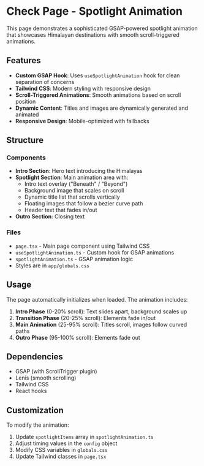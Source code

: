 # Check Page - Spotlight Animation

This page demonstrates a sophisticated GSAP-powered spotlight animation that showcases Himalayan destinations with smooth scroll-triggered animations.

## Features

- **Custom GSAP Hook**: Uses `useSpotlightAnimation` hook for clean separation of concerns
- **Tailwind CSS**: Modern styling with responsive design
- **Scroll-Triggered Animations**: Smooth animations based on scroll position
- **Dynamic Content**: Titles and images are dynamically generated and animated
- **Responsive Design**: Mobile-optimized with fallbacks

## Structure

### Components
- **Intro Section**: Hero text introducing the Himalayas
- **Spotlight Section**: Main animation area with:
  - Intro text overlay ("Beneath" / "Beyond")
  - Background image that scales on scroll
  - Dynamic title list that scrolls vertically
  - Floating images that follow a bezier curve path
  - Header text that fades in/out
- **Outro Section**: Closing text

### Files
- `page.tsx` - Main page component using Tailwind CSS
- `useSpotlightAnimation.ts` - Custom hook for GSAP animations
- `spotlightAnimation.ts` - GSAP animation logic
- Styles are in `app/globals.css`

## Usage

The page automatically initializes when loaded. The animation includes:

1. **Intro Phase** (0-20% scroll): Text slides apart, background scales up
2. **Transition Phase** (20-25% scroll): Elements fade in/out
3. **Main Animation** (25-95% scroll): Titles scroll, images follow curved paths
4. **Outro Phase** (95-100% scroll): Elements fade out

## Dependencies

- GSAP (with ScrollTrigger plugin)
- Lenis (smooth scrolling)
- Tailwind CSS
- React hooks

## Customization

To modify the animation:
1. Update `spotlightItems` array in `spotlightAnimation.ts`
2. Adjust timing values in the `config` object
3. Modify CSS variables in `globals.css`
4. Update Tailwind classes in `page.tsx`

